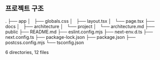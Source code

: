 ## 프로젝트 구조

.
├── app
│   ├── globals.css
│   ├── layout.tsx
│   └── page.tsx
├── docs
│   ├── architecture
│   └── project
│       └── architecture.md
├── public
├── README.md
├── eslint.config.mjs
├── next-env.d.ts
├── next.config.ts
├── package-lock.json
├── package.json
├── postcss.config.mjs
└── tsconfig.json

6 directories, 12 files
